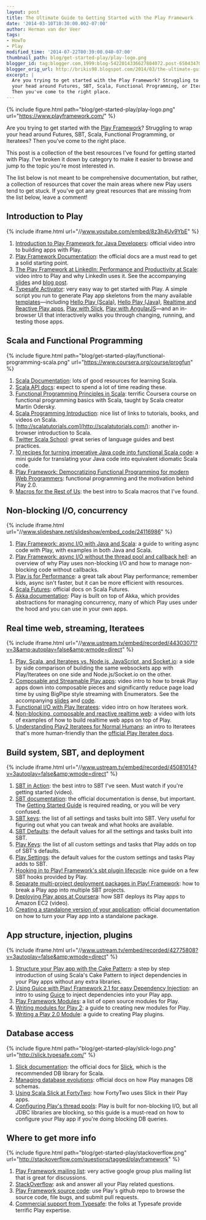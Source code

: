 ```yaml
---
layout: post
title: The Ultimate Guide to Getting Started with the Play Framework
date: '2014-03-10T10:30:00.002-07:00'
author: Herman van der Veer
tags:
- HowTo
- Play
modified_time: '2014-07-22T00:39:00.040-07:00'
thumbnail_path: blog/get-started-play/play-logo.png
blogger_id: tag:blogger.com,1999:blog-5422014336627804072.post-6504347063002989303
blogger_orig_url: http://brikis98.blogspot.com/2014/03/the-ultimate-guide-to-getting-started.html
excerpt: |
  Are you trying to get started with the Play Framework? Struggling to wrap
  your head around Futures, SBT, Scala, Functional Programming, or Iteratees?
  Then you've come to the right place.
---
```


{% include figure.html path="blog/get-started-play/play-logo.png" url="https://www.playframework.com/" %}

Are you trying to get started with the [Play
Framework](http://www.playframework.com/)? Struggling to wrap your head around
Futures, SBT, Scala, Functional Programming, or Iteratees? Then you've come to
the right place.

This post is a collection of the best resources I've found for getting started
with Play. I've broken it down by category to make it easier to browse and
jump to the topic you're most interested in.

The list below is not meant to be comprehensive documentation, but rather, a
collection of resources that cover the main areas where new Play users tend to
get stuck. If you've got any great resources that are missing from the list
below, leave a comment!

## Introduction to Play

{% include iframe.html url="//www.youtube.com/embed/8z3h4Uv9YbE" %}

1. [Introduction to Play Framework for Java
Developers](http://vimeo.com/58969923): official video intro to building apps
with Play.
1. [Play Framework
Documentation](http://www.playframework.com/documentation/2.2.x/Home): the
official docs are a must read to get a solid starting point.
1. [The Play Framework at LinkedIn: Performance and Productivity at
Scale](http://www.youtube.com/watch?v=8z3h4Uv9YbE): video intro to Play and
why LinkedIn uses it. See the accompanying
[slides](http://www.slideshare.net/brikis98/the-play-framework-at-linkedin)
and [blog post](http://engineering.linkedin.com/play/play-framework-linkedin).
1. [Typesafe Activator](https://typesafe.com/activator): very easy way to get
started with Play. A simple script you run to generate Play app skeletons from
the many available [templates](https://typesafe.com/activator/templates)&mdash;including [Hello Play
(Scala)](https://typesafe.com/activator/template/hello-play-scala), [Hello
Play (Java)](https://typesafe.com/activator/template/hello-play-java),
[Realtime and Reactive Play
apps](https://typesafe.com/activator/template/reactive-stocks), [Play with
Slick](https://typesafe.com/activator/template/hello-slick), [Play with
AngularJS](https://typesafe.com/activator/template/angular-seed-play)&mdash;and an
in-browser UI that interactively walks you through changing, running, and
testing those apps.

## Scala and Functional Programming

{% include figure.html path="blog/get-started-play/functional-programming-scala.png" url="https://www.coursera.org/course/progfun" %}

1. [Scala Documentation](http://www.scala-lang.org/documentation/): lots of good
resources for learning Scala.
1. [Scala API docs](http://www.scala-lang.org/api/2.10.3/#package): expect to
spend a lot of time reading these.
1. [Functional Programming Principles in
Scala](https://www.coursera.org/course/progfun): terrific Coursera course on
functional programming basics with Scala, taught by Scala creator Martin
Odersky.
1. [Scala Programming Introduction](http://www.whoishostingthis.com/resources/scala/): nice list of links to tutorials,
books, and videos on Scala.
1. [http://scalatutorials.com](http://scalatutorials.com/): another in-browser
introduction to Scala.
1. [Twitter Scala School](http://twitter.github.io/scala_school/): great
series of language guides and best practices.
1. [10 recipes for turning imperative Java code into functional Scala
code](https://www.ybrikman.com/writing/2013/05/31/10-recipes-for-turning-imperative-java/):
a mini guide for translating your Java code into equivalent idiomatic Scala
code.
1. [Play Framework: Democratizing Functional Programming for modern Web
Programmers](http://engineering.linkedin.com/play/play-framework-democratizing-functional-programming-modern-web-programmers):
functional programming and the motivation behind Play 2.0.
1. [Macros for the Rest of
Us](http://www.parleys.com/play/53a7d2c4e4b0543940d9e542/chapter161/about):
the best intro to Scala macros that I've found.

## Non-blocking I/O, concurrency

{% include iframe.html url="//www.slideshare.net/slideshow/embed_code/24116986" %}

1. [Play Framework: async I/O with Java and
Scala](http://www.slideshare.net/brikis98/play-framework-async-io-with-java-and-scala):
a guide to writing async code with Play, with examples in both Java and Scala.
1. [Play Framework: async I/O without the thread pool and callback
hell](http://engineering.linkedin.com/play/play-framework-async-io-without-thread-pool-and-callback-hell):
an overview of why Play uses non-blocking I/O and how to manage non-blocking
code without callbacks.
1. [Play is for Performance](http://www.ustream.tv/recorded/42801712): a great
talk about Play performance; remember kids, async isn't faster, but it can be
more efficient with resources.
1. [Scala Futures](http://docs.scala-lang.org/overviews/core/futures.html):
official docs on Scala Futures.
1. [Akka documentation](http://akka.io/): Play is built on top of Akka, which
provides abstractions for managing concurrency, many of which Play uses under
the hood and you can use in your own apps.

## Real time web, streaming, Iteratees

{% include iframe.html url="//www.ustream.tv/embed/recorded/44303071?v=3&amp;autoplay=false&amp;wmode=direct" %}

1. [Play, Scala, and Iteratees vs. Node.js, JavaScript, and
Socket.io](https://www.ybrikman.com/writing/2013/11/24/play-scala-and-iteratees-vs-nodejs/):
a side by side comparison of building the same websockets app with
Play/Iteratees on one side and Node.js/Socket.io on the other.
1. [Composable and Streamable Play
apps](http://www.ustream.tv/recorded/44303071): video intro to how to break
Play apps down into composable pieces and significantly reduce page load time
by using BigPipe style streaming with Enumerators. See the accompanying
[slides](http://www.slideshare.net/brikis98/composable-and-streamable-play-apps)
and [code](https://github.com/brikis98/ping-play).
1. [Functional I/O with Play
Iteratees](http://www.ustream.tv/recorded/40753280): video intro on how
Iteratees work.
1. [Non-blocking, composable and reactive realtime
web](http://www.youtube.com/watch?v=pGZkmL_v1Ns): a video with lots of
examples of how to build realtime web apps on top of Play.
1. [Understanding Play2 Iteratees for Normal
Humans](http://mandubian.com/2012/08/27/understanding-play2-iteratees-for-normal-humans/):
an intro to Iteratees that's more human-friendly than the [official Play
Iteratee docs](http://www.playframework.com/documentation/2.2.x/Iteratees).

## Build system, SBT, and deployment

{% include iframe.html url="//www.ustream.tv/embed/recorded/45081014?v=3autoplay=false&amp;wmode=direct" %}

1. [SBT in Action](http://www.ustream.tv/recorded/45081014): the best intro to SBT I've
seen. Must watch if you're getting started (video).
1. [SBT documentation](http://www.scala-sbt.org/): the official documentation
is dense, but important. The [Getting Started
Guide](http://www.scala-sbt.org/release/docs/Getting-Started/index.html) is
required reading, or you will be very confused.
1. [SBT
keys](https://github.com/sbt/sbt/blob/0.13/main/src/main/scala/sbt/Keys.scala):
the list of all settings and tasks built into SBT. Very useful for figuring
out what you can tweak and what hooks are available.
1. [SBT
Defaults](https://github.com/sbt/sbt/blob/0.13/main/src/main/scala/sbt/Defaults.scala):
the default values for all the settings and tasks built into SBT.
1. [Play
Keys](https://github.com/playframework/playframework/blob/master/framework/src/sbt-plugin/src/main/scala/PlayKeys.scala):
the list of all custom settings and tasks that Play adds on top of SBT's
defaults.
1. [Play
Settings](https://github.com/playframework/playframework/blob/master/framework/src/sbt-plugin/src/main/scala/PlaySettings.scala):
the default values for the custom settings and tasks Play adds to SBT.
1. [Hooking in to Play! Framework's sbt plugin
lifecycle](http://eng.42go.com/hooking-in-to-play-frameworks-sbt-plugin-lifecycle/):
nice guide on a few SBT hooks provided by Play.
1. [Separate multi-project deployment packages in Play!
Framework](http://eng.42go.com/multi-project-deployment-in-play-framework/):
how to break a Play app into multiple SBT projects.
1. [Deploying Play apps at Coursera](http://www.ustream.tv/recorded/37901943):
how SBT deploys its Play apps to Amazon EC2 (video).
1. [Creating a standalone version of your
application](http://www.playframework.com/documentation/2.2.x/ProductionDist):
official documentation on how to turn your Play app into a standalone package.

## App structure, injection, plugins

{% include iframe.html url="//www.ustream.tv/embed/recorded/42775808?v=3autoplay=false&amp;wmode=direct" %}

1. [Structure your Play app with the Cake Pattern](http://www.ustream.tv/recorded/42775808):
a step by step introduction of using Scala's Cake Pattern to inject
dependencies in your Play apps without any extra libraries.
1. [Using Guice with Play! Framework 2.1 for easy Dependency
Injection](http://eng.42go.com/play-framework-dependency-injection-guice/): an
intro to using [Guice](https://code.google.com/p/google-guice/) to inject
dependencies into your Play app.
1. [Play Framework
Modules](http://www.playframework.com/documentation/2.2.x/Modules): a list of
open source modules for Play.
1. [Writing modules for Play 2](http://www.objectify.be/wordpress/?p=363): a
guide to creating new modules for Play.
1. [Writing a Play 2.0
Module](http://developer.vz.net/2012/03/16/writing-a-play-2-0-module/): a
guide to creating Play plugins.

## Database access

{% include figure.html path="blog/get-started-play/slick-logo.png" url="http://slick.typesafe.com/" %}

1. [Slick documentation](http://slick.typesafe.com/docs/): the official docs for
[Slick](http://slick.typesafe.com/), which is the recommended DB library for
Scala.
1. [Managing database
evolutions](http://www.playframework.com/documentation/2.2.x/Evolutions):
official docs on how Play manages DB schemas.
1. [Using Scala Slick at
FortyTwo](http://eng.42go.com/using-scala-slick-at-fortytwo/): how FortyTwo
uses Slick in their Play apps.
1. [Configuring Play's thread
pools](http://www.playframework.com/documentation/2.2.x/ThreadPools): Play is
built for non-blocking I/O, but all JDBC libraries are blocking, so this guide
is a must-read on how to configure your Play app if you're doing blocking DB
queries.

## Where to get more info

{% include figure.html path="blog/get-started-play/stackoverflow.png" url="http://stackoverflow.com/questions/tagged/playframework" %}

1. [Play Framework mailing
list](https://groups.google.com/forum/#!forum/play-framework): very active
google group plus mailing list that is great for discussions.
1. [StackOverflow](http://stackoverflow.com/questions/tagged/playframework):
ask and answer all your Play related questions.
1. [Play Framework source
code](https://github.com/playframework/playframework): use Play's github repo
to browse the source code, file bugs, and submit pull requests.
1. [Commercial support from Typesafe](http://typesafe.com/how): the folks at
Typesafe provide terrific Play expertise.